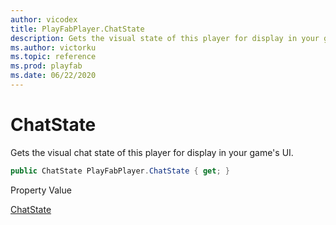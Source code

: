 ```yaml
---
author: vicodex
title: PlayFabPlayer.ChatState
description: Gets the visual state of this player for display in your game's UI.
ms.author: victorku
ms.topic: reference
ms.prod: playfab
ms.date: 06/22/2020
---
```


# ChatState

Gets the visual chat state of this player for display in your game's UI.

```csharp
public ChatState PlayFabPlayer.ChatState { get; }
```

Property Value

[ChatState](../../../enums/partyunitychatstate.md)
